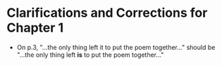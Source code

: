 # Clarifications and Corrections for Chapter 1

* On p.3, "...the only thing left it to put the poem together..." should be "...the only thing left **is** to put the poem together..."